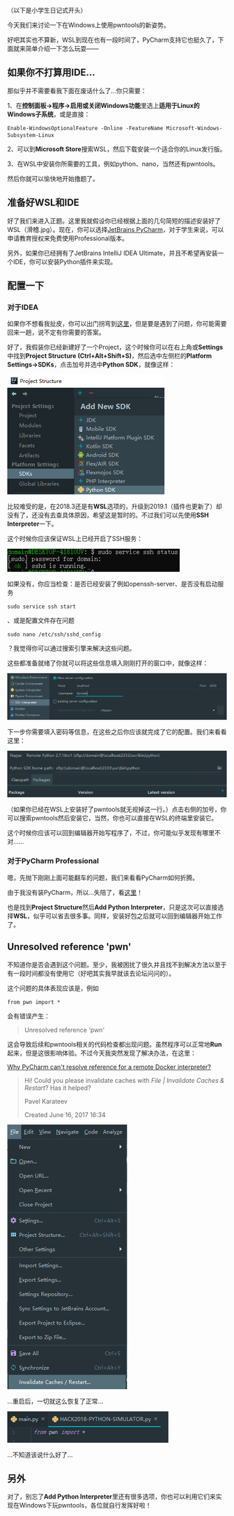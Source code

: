 （以下是小学生日记式开头）

今天我们来讨论一下在Windows上使用pwntools的新姿势。

好吧其实也不算新，WSL到现在也有一段时间了，PyCharm支持它也挺久了，下面就来简单介绍一下怎么玩耍——

## 如果你不打算用IDE...
那似乎并不需要看我下面在废话什么了...你只需要：

1、在**控制面板->程序->启用或关闭Windows功能**里选上**适用于Linux的Windows子系统**，或是直接：

    Enable-WindowsOptionalFeature -Online -FeatureName Microsoft-Windows-Subsystem-Linux

2、可以到**Microsoft Store**搜索WSL，然后下载安装一个适合你的Linux发行版。

3、在WSL中安装你所需要的工具，例如python、nano，当然还有pwntools。

然后你就可以愉快地开始撸题了。

## 准备好WSL和IDE
好了我们来进入正题。这里我就假设你已经根据上面的几句简短的描述安装好了WSL（滑稽.jpg）。现在，你可以选择[JetBrains PyCharm](https://www.jetbrains.com/pycharm/)，对于学生来说，可以申请教育授权来免费使用Professional版本。

另外，如果你已经拥有了JetBrains IntelliJ IDEA Ultimate，并且不希望再安装一个IDE，你可以安装Python插件来实现。

## 配置一下
### 对于IDEA
如果你不想看我扯皮，你可以出门拐弯到[这里](https://www.jetbrains.com/help/idea/configuring-remote-python-sdks.html)，但是要是遇到了问题，你可能需要回来一趟，说不定有你需要的答案。

好了，我假装你已经新建好了一个Project，这个时候你可以在右上角或**Settings**中找到**Project Structure (Ctrl+Alt+Shift+S)**，然后选中左侧栏的**Platform Settings->SDKs**，点击加号并选中**Python SDK**，就像这样：

![PWNTOOLS-1.png](./img/PWNTOOLS-1.png)

比较难受的是，在2018.3还是有**WSL**选项的，升级到2019.1（插件也更新了）却没有了，还没有去查具体原因，希望这是暂时的。不过我们可以先使用**SSH Interpreter**一下。

这个时候你应该保证WSL上已经开启了SSH服务：

![PWNTOOLS-2.png](./img/PWNTOOLS-2.png)

如果没有，你应当检查：是否已经安装了例如openssh-server、是否没有启动服务

    sudo service ssh start

、或是配置文件存在问题

    sudo nano /etc/ssh/sshd_config

？我觉得你可以通过搜索引擎来解决这些问题。

这些都准备就绪了你就可以将这些信息填入刚刚打开的窗口中，就像这样：

![PWNTOOLS-3.png](./img/PWNTOOLS-3.png)

下一步你需要填入密码等信息，在这些之后你应该就完成了它的配置。我们来看看这里：

![PWNTOOLS-4.png](./img/PWNTOOLS-4.png)

（如果你已经在WSL上安装好了pwntools就无视掉这一行。）点击右侧的加号，你可以搜索pwntools然后安装它，当然，你也可以直接在WSL的终端里安装它。

这个时候你应该可以回到编辑器开始写程序了，不过，你可能似乎发现有哪里不对......

### 对于PyCharm Professional
嗯，先抛下刚刚上面可能翻车的问题，我们来看看PyCharm如何折腾。

由于我没有装PyCharm，所以...失陪了，看[这里](https://www.jetbrains.com/help/pycharm/using-wsl-as-a-remote-interpreter-1.html)！

也是找到**Project Structure**然后**Add Python Interpreter**，只是这次可以直接选择**WSL**，似乎可以省去很多事。同样，安装好包之后就可以回到编辑器开始工作了。

## Unresolved reference 'pwn'
不知道你是否会遇到这个问题。至少，我被困扰了很久并且找不到解决方法以至于有一段时间都没有使用它（好吧其实我早就该去论坛问问的）。

这个问题的具体表现应该是，例如

    from pwn import *

会有错误产生：

> Unresolved reference 'pwn'

这会导致后续和pwntools相关的代码检查都出现问题。虽然程序可以正常地**Run**起来，但是这很影响体验。不过今天我突然发现了解决办法，在这里：

[Why PyCharm can't resolve reference for a remote Docker interpreter?](https://intellij-support.jetbrains.com/hc/en-us/community/posts/115000373944-Why-PyCharm-can-t-resolve-reference-for-a-remote-Docker-interpreter-)

> Hi! Could you please invalidate caches with *File | Invalidate Caches & Restart*? Has it helped?
>
> Pavel Karateev
>
> Created June 16, 2017 16:34

![PWNTOOLS-5.png](./img/PWNTOOLS-5.png)

...重启后，一切就这么恢复了正常...

![PWNTOOLS-6.png](./img/PWNTOOLS-6.png)

...不知道该说什么好了...

## 另外
对了，别忘了**Add Python Interpreter**里还有很多选项，你也可以利用它们来实现在Windows下玩pwntools，各位就自行发挥好啦！
